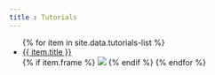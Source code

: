 ```yaml
---
title : Tutorials
---
```


<ul>
   {% for item in site.data.tutorials-list %}
      <li><a href="{{ item.link }}">{{ item.title }}</a></li>
      {% if item.frame %}
      <img src="{{item.frame}}">
      {% endif %}
   {% endfor %}
</ul>

